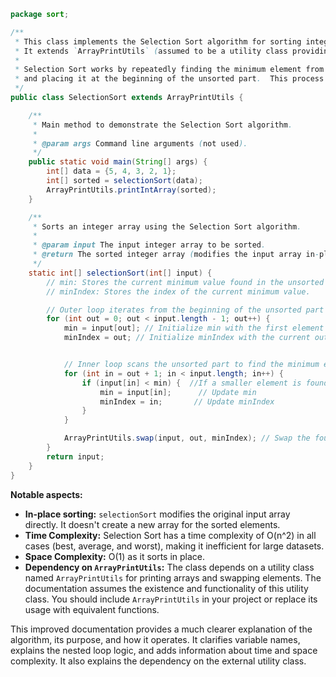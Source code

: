 ```java
package sort;

/**
 * This class implements the Selection Sort algorithm for sorting integer arrays.
 * It extends `ArrayPrintUtils` (assumed to be a utility class providing array printing and swapping functionalities).
 * 
 * Selection Sort works by repeatedly finding the minimum element from the unsorted part of the array 
 * and placing it at the beginning of the unsorted part.  This process continues until the entire array is sorted.
 */
public class SelectionSort extends ArrayPrintUtils {

    /**
     * Main method to demonstrate the Selection Sort algorithm.
     * 
     * @param args Command line arguments (not used).
     */
    public static void main(String[] args) {
        int[] data = {5, 4, 3, 2, 1};
        int[] sorted = selectionSort(data);
        ArrayPrintUtils.printIntArray(sorted);
    }

    /**
     * Sorts an integer array using the Selection Sort algorithm.
     *
     * @param input The input integer array to be sorted.
     * @return The sorted integer array (modifies the input array in-place).
     */
    static int[] selectionSort(int[] input) {
        // min: Stores the current minimum value found in the unsorted part.
        // minIndex: Stores the index of the current minimum value.

        // Outer loop iterates from the beginning of the unsorted part up to the second-to-last element.
        for (int out = 0; out < input.length - 1; out++) {
            min = input[out]; // Initialize min with the first element of the unsorted part.
            minIndex = out; // Initialize minIndex with the current outer loop index.


            // Inner loop scans the unsorted part to find the minimum element.
            for (int in = out + 1; in < input.length; in++) {
                if (input[in] < min) {  //If a smaller element is found
                    min = input[in];      // Update min
                    minIndex = in;       // Update minIndex
                }
            }

            ArrayPrintUtils.swap(input, out, minIndex); // Swap the found minimum element with the element at the current outer loop index.
        }
        return input;
    }
}
```


**Notable aspects:**

* **In-place sorting:** `selectionSort` modifies the original input array directly. It doesn't create a new array for the sorted elements.
* **Time Complexity:** Selection Sort has a time complexity of O(n^2) in all cases (best, average, and worst), making it inefficient for large datasets.
* **Space Complexity:**  O(1) as it sorts in place.
* **Dependency on `ArrayPrintUtils`:** The class depends on a utility class named `ArrayPrintUtils` for printing arrays and swapping elements.  The documentation assumes the existence and functionality of this utility class.  You should include `ArrayPrintUtils` in your project or replace its usage with equivalent functions.


This improved documentation provides a much clearer explanation of the algorithm, its purpose, and how it operates.  It clarifies variable names, explains the nested loop logic, and adds information about time and space complexity.  It also explains the dependency on the external utility class.